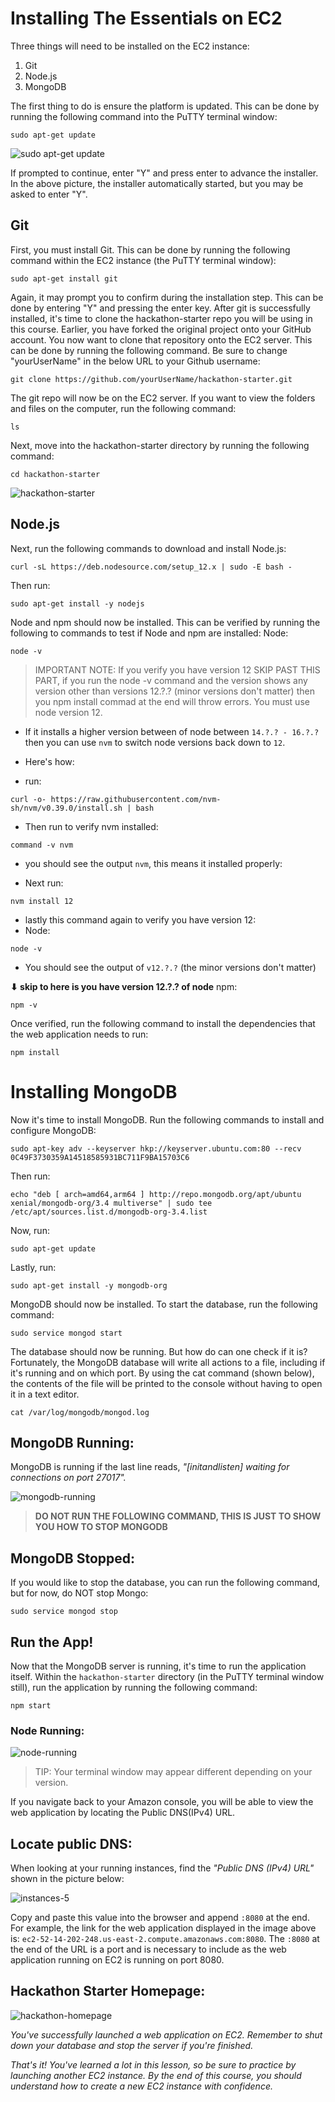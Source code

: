 # Installing The Essentials on EC2
Three things will need to be installed on the EC2 instance:

1. Git
2. Node.js
3. MongoDB

The first thing to do is ensure the platform is updated. This can be done by running the following command into the PuTTY terminal window:

```
sudo apt-get update
```

![sudo apt-get update](images/apt-get-1.png)

If prompted to continue, enter "Y" and press enter to advance the installer. In the above picture, the installer automatically started, but you may be asked to enter "Y".

## Git

First, you must install Git. This can be done by running the following command within the EC2 instance (the PuTTY terminal window):

```
sudo apt-get install git
```

Again, it may prompt you to confirm during the installation step. This can be done by entering "Y" and pressing the enter key. After git is successfully installed, it's time to clone the hackathon-starter repo you will be using in this course. Earlier, you have forked the original project onto your GitHub account. You now want to clone that repository onto the EC2 server. This can be done by running the following command. Be sure to change "yourUserName" in the below URL to your Github username:

```
git clone https://github.com/yourUserName/hackathon-starter.git
```
The git repo will now be on the EC2 server. If you want to view the folders and files on the computer, run the following command:

```
ls
```

Next, move into the hackathon-starter directory by running the following command:

```
cd hackathon-starter
```

![hackathon-starter](images/ls-hs-2.png)

## Node.js

Next, run the following commands to download and install Node.js:

```
curl -sL https://deb.nodesource.com/setup_12.x | sudo -E bash -
```
Then run:

```
sudo apt-get install -y nodejs
```

Node and npm should now be installed. This can be verified by running the following to commands to test if Node and npm are installed:
Node:
```
node -v
```
> IMPORTANT NOTE: If you verify you have version 12 SKIP PAST THIS PART, if you run the node -v command and the version shows any version other than versions 12.?.? (minor versions don't matter) then you npm install commad at the end will throw errors.  You must use node version 12.

- If it installs a higher version between of node between `14.?.? - 16.?.?` then you can use `nvm` to switch node versions back down to `12`. 




- Here's how:

- run:
```
curl -o- https://raw.githubusercontent.com/nvm-sh/nvm/v0.39.0/install.sh | bash
```
- Then run to verify nvm installed:
```
command -v nvm
```

- you should see the output `nvm`, this means it installed properly:

- Next run: 
```
nvm install 12
```
- lastly this command again to verify you have version 12:
- Node:
```
node -v
```

- You should see the output of 
`v12.?.?` (the minor versions don't matter)

**⬇ skip to here is you have version 12.?.? of node**
npm:
```
npm -v
```



Once verified, run the following command to install the dependencies that the web application needs to run:

```
npm install
```


# Installing MongoDB

Now it's time to install MongoDB. Run the following commands to install and configure MongoDB:

```
sudo apt-key adv --keyserver hkp://keyserver.ubuntu.com:80 --recv 0C49F3730359A14518585931BC711F9BA15703C6
```

Then run:

```
echo "deb [ arch=amd64,arm64 ] http://repo.mongodb.org/apt/ubuntu xenial/mongodb-org/3.4 multiverse" | sudo tee /etc/apt/sources.list.d/mongodb-org-3.4.list
```
Now, run:

```
sudo apt-get update
```

Lastly, run:

```
sudo apt-get install -y mongodb-org
```
MongoDB should now be installed. To start the database, run the following command:

```
sudo service mongod start
```

The database should now be running. But how do can one check if it is? Fortunately, the MongoDB database will write all actions to a file, including if it's running and on which port. By using the cat command (shown below), the contents of the file will be printed to the console without having to open it in a text editor.

```
cat /var/log/mongodb/mongod.log
```

## MongoDB Running:
MongoDB is running if the last line reads, *"[initandlisten] waiting for connections on port 27017".*

![mongodb-running](images/mongodb-running-3.png)

>**DO NOT RUN THE FOLLOWING COMMAND, THIS IS JUST TO SHOW YOU HOW TO STOP MONGODB**

## MongoDB Stopped:
If you would like to stop the database, you can run the following command, but for now, do NOT stop Mongo:

```
sudo service mongod stop
```

## Run the App!

Now that the MongoDB server is running, it's time to run the application itself. Within the `hackathon-starter` directory (in the PuTTY terminal window still), run the application by running the following command:

```
npm start
```

### Node Running:
![node-running](images/node-running-4.png)
>TIP: Your terminal window may appear different depending on your version.

If you navigate back to your Amazon console, you will be able to view the web application by locating the Public DNS(IPv4) URL.

## Locate public DNS:
When looking at your running instances, find the *"Public DNS (IPv4) URL"* shown in the picture below:

![instances-5](images/instances-5.png)

Copy and paste this value into the browser and append `:8080` at the end. For example, the link for the web application displayed in the image above is: `ec2-52-14-202-248.us-east-2.compute.amazonaws.com:8080`. The `:8080` at the end of the URL is a port and is necessary to include as the web application running on EC2 is running on port 8080.

## Hackathon Starter Homepage:
![hackathon-homepage](images/hs-homepage-6.png)


*You've successfully launched a web application on EC2. Remember to shut down your database and stop the server if you're finished.*

*That's it! You've learned a lot in this lesson, so be sure to practice by launching another EC2 instance. By the end of this course, you should understand how to create a new EC2 instance with confidence.*